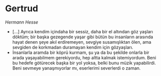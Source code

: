# Gertrud

*Hermann Hesse*

* [...] Ayrıca kendim içindaha bir sessiz, daha bir el altından göz yaşları
  döktüm; bir başka gezegende yaşar gibi bütün bu insanların arasında hayat
  denen şeye akıl erdiremeyen, sevgiye susamışlıktan ölen, ama sevgiden de
  korkmadan duramayan kendim için gözyaşları.
* İnsanlarla aramda bir köprü kurmam, şu ya da bu şekilde onlarla bir arada
  yaşayabilmem gerekiyordu, hep altta kalmak istemiyordum. Beni bu hedefe
  götürecek başka bir yol yoksa, belki bunu müzik yapabilirdi. Beni sevmeye
  yanaşmıyorlar mı, eserlerimi severlerdi o zaman.
